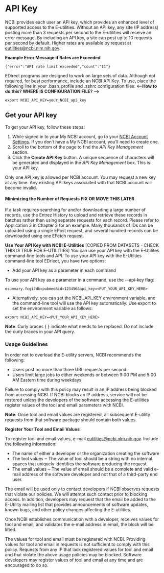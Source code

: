 # API Key
   
NCBI provides each user an API key, which provides an enhanced level of supported access to the E-utilities. Without an API key, any site (IP address) posting more than 3 requests per second to the E-utilities will receive an error message. By including an API key, a site can post up to 10 requests per second by default. Higher rates are available by request at [eutilities@ncbi.nlm.nih.gov](mailto:eutilities@ncbi.nlm.nih.gov). 

**Example Error Message if Rates are Exceeded**

```{"error":"API rate limit exceeded","count":"11"}```

EDirect programs are designed to work on large sets of data. Although not required, for best performance, include an NCBI API Key. To use, place the following line in your .bash_profile and .zshrc configuration files:  **<--How to do this? WHERE IS CONFIGURATION FILE? -->**

  `export NCBI_API_KEY=your_NCBI_api_key`

## Get your API key
To get your API key, follow these steps:
1. While signed in to your My NCBI account, go to your [NCBI Account Settings](https://account.ncbi.nlm.nih.gov/settings/). If you don’t have a My NCBI account, you’ll need to create one.
2. Scroll to the bottom of the page to find the _API Key Management_ section.
3. Click the **Create API Key**  button. A unique sequence of characters will be generated and displayed in the  _API Key Management_  box. This is your API key.

Only one API key is allowed per NCBI account. You may request a new key at any time. Any existing API keys associated with that NCBI account will become invalid.



#### Minimizing the Number of Requests   **FIX OR MOVE THIS LATER**
If a task requires searching for and/or downloading a large number of records,  use the Entrez History to upload and retrieve these records in batches rather than using separate requests for each record. 
Please refer to Application 3 in Chapter 3 for an example. Many thousands of IDs can be uploaded using a single EPost request, and several hundred records can be downloaded using one EFetch request.

  

**Use Your API Key with NCBI E-Utilities**   [COPIED FROM DATASETS - CHECK THIS IS TRUE FOR E-UTILITIES]
You can use your API key with the E-Utilites command-line tools and API. To use your API key with the E-Utilties command-line tool EDriect, you have two options:
  * Add your API key as a parameter in each command

To use your API key as a parameter in a command, use the --api-key flag:

```esummary.fcgi?db=pubmed&id=123456&api_key=<PUT_YOUR_API_KEY_HERE>```
  * Alternatively, you can set the NCBI_API_KEY environment variable, and the command-line tool will use the API key automatically. Use export to set the environment variable as follows:

```export NCBI_API_KEY=<PUT_YOUR_API_KEY_HERE>```

**Note**: Curly braces {  } indicate what needs to be replaced. Do not include the curly braces in your API query.

### Usage Guidelines

In order not to overload the E-utility servers, NCBI recommends the following:

  * Users post no more than three URL requests per second.
  * Users limit large jobs to either weekends or between 9:00 PM and 5:00 AM Eastern time during weekdays.

Failure to comply with this policy may result in an IP address being blocked from accessing NCBI. If NCBI blocks an IP address, service will not be restored unless the developers of the software accessing the E-utilities register values of the tool and email parameters with NCBI. 

**Note:** Once tool and email values are registered, all subsequent E-utility requests from that software package should contain both values. 

**Register Your Tool and Email Values**

To register tool and email values, e-mail [eutilities@ncbi.nlm.nih.gov](mailto:eutilities@ncbi.nlm.nih.gov). Include the following information: 
  * The name of either a developer or the organization creating the software
  * The tool values
    ‒	The value of tool should be a string with no internal spaces that uniquely identifies the software producing the request. 
  * The email values 
    ‒	The value of email should be a complete and valid e-mail address of the software developer and not that of a third-party end user. 

The email will be used only to contact developers if NCBI observes requests that violate our policies. We will attempt such contact prior to blocking access. In addition, developers may request that the email be added to the E-Utility mailing list that provides announcements of software updates, known bugs, and other policy changes affecting the E-utilities. 

Once NCBI establishes communication with a developer, receives values for tool and email, and validates the e-mail address in email, the block will be lifted. 

The values for tool and email  must be registered with NCBI. Providing values for tool and email in requests is not sufficient to comply with this policy. Requests from any IP that lack registered values for tool and email and that violate the above usage policies may be blocked. Software developers may register values of tool and email at any time and are encouraged to do so.
